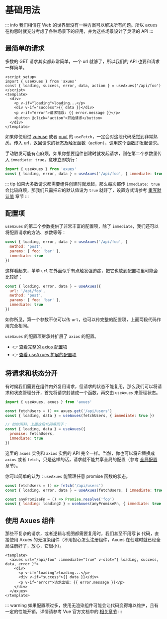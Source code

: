 # 基础用法

::: info
我们相信在 Web 的世界里没有一种方案可以解决所有问题。所以 axues 在构思时就充分考虑了各种场景下的应用，并为这些场景设计了灵活的 API
:::

## 最简单的请求

多数的 GET 请求其实都非常简单，一个 url 就够了，所以我们的 API 也要和请求一样简单。

```vue
<script setup>
import { useAxues } from 'axues'
const { loading, success, error, data, action } = useAxues('/api/foo')
</script>
<template>
  <div>
    <p v-if="loading">loading...</p>
    <div v-if="success">{{ data }}</div>
    <p v-if="error">请求错误: {{ error.message }}</p>
    <button @click="action">开始请求</button>
  </div>
</template>
```

如果你使用过 [vueuse](https://vueuse.org/core/useFetch/) 或者 [nuxt](https://nuxt.com/docs/api/composables/use-fetch) 的 `useFetch`，一定会对这段代码感觉到非常熟悉，传入 url，返回请求的状态及触发函数（action），调用这个函数即发起请求。

手动触发可能有点麻烦，如果你想要组件创建时就发起请求，则在第二个参数里传入 `immediate: true`，意味立即执行：

```javascript
import { useAxues } from 'axues'
const { loading, error, data } = useAxues('/api/foo', { immediate: true })
```

::: tip
如果大多数请求都需要组件创建时就发起，那么每次都传 `immediate: true` 会比较麻烦，那我们只需把它的默认值设为 `true` 就好了，设置方式请参考 [重写默认值]() 章节
:::

## 配置项

`useAxues` 的第二个参数提供了非常丰富的配置项，除了 `immediate`，我们还可以将配置请求的方法、参数等等：

```javascript
const { loading, error, data } = useAxues('/api/foo', {
  method: 'post',
  params: { foo: 'bar' },
  immediate: true
})
```

这样看起来，单单 `url` 在外面似乎有点触发强迫症，把它也放到配置项里可能会比较好：

```javascript
const { loading, error, data } = useAxues({
  url: '/api/foo',
  method: 'post',
  params: { foo: 'bar' },
  immediate: true
})
```

如你所见，第一个参数不仅可以传 `url`，也可以传完整的配置项，上面两段代码作用完全相同。

`useAxues` 的配置项继承并扩展了 `axios` 的配置。

- 👉 [查看完整的 axios 配置项](https://axios-http.com/zh/docs/req_config)
- 👉 [查看 useAxues 扩展的配置项](./request-configuration)

## 将请求和状态分开

有时候我们需要在组件内外复用请求，但请求的状态不能复用，那么我们可以将请求和状态管理分开，首先将请求封装成一个函数，再交由 `useAxues` 来管理状态。

```javascript
import { useAxues, axues } from 'axues'

const fetchUsers = () => axues.get('/api/users')
const { loading, data } = useAxues(fetchUsers, { immediate: true })

// 如你所料，上面这段代码等同于：
const { loading, data } = useAxues({
  promise: fetchUsers,
  immediate: true
})
```

这里的 `axues` 实例和 `axios` 实例的 API 完全一样。当然，你也可以将它替换成 `axios` 或者 `fetch`，只是这样的话，请求就不能共享全局的配置（参考 [全局配置]() 章节）。

你可以简单的认为：`useAxues` 能管理任意 promise 函数的状态。

```javascript
const fetchUsers = () => fetch('/api/users')
const { loading, error, data } = useAxues(fetchUsers, { immediate: true })

const anyPromiseFn = () => Promise.resolve('foo')
const { loading: loading2 } = useAxues(anyPromiseFn, { immediate: true })
```

## 使用 Axues 组件

那些不复杂的请求，或者逻辑与视图都需要复用时，我们甚至不用写 js 代码，直接使用 Axues 的无渲染组件（不用担心怎么注册组件，Axues 在创建时就已经全局注册好了，放心，它很小）。

```vue
<template>
  <axues url="/api/foo" :immediate="true" v-slot="{ loading, success, data, error }">
    <div>
      <p v-if="loading">loading...</p>
      <div v-if="success">{{ data }}</div>
      <p v-if="error">请求出错: {{ error.message }}</p>
    </div>
  </axues>
</template>
```

::: warning
如果配置项过多，使用无渲染组件可能会让代码变得难以维护，且有一定的性能开销，详情请参考 Vue 官方文档中的 [相关章节](https://cn.vuejs.org/guide/reusability/composables.html#vs-renderless-components)
:::
